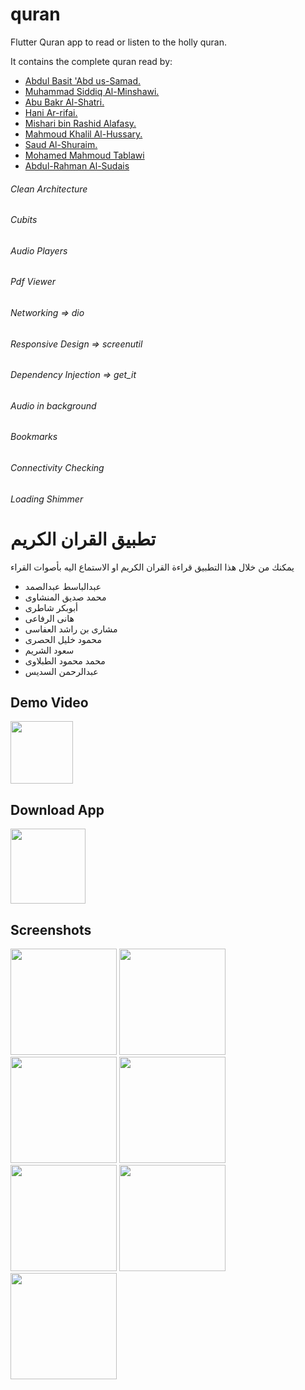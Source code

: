# quran

Flutter Quran app to read or listen to the holly quran.

It contains the complete quran read by:
- [Abdul Basit 'Abd us-Samad.](https://en.wikipedia.org/wiki/Abdul_Basit_%27Abd_us-Samad)
- [Muhammad Siddiq Al-Minshawi.](https://en.wikipedia.org/wiki/Muhammad_Siddiq_Al-Minshawi)
- [Abu Bakr Al-Shatri.](https://www.duroosulislam.com/2018/11/abu-bakr-al-shatri.html)
- [Hani Ar-rifai.](https://www.assabile.com/hani-ar-rifai-86/hani-ar-rifai.htm)
- [Mishari bin Rashid Alafasy.](https://en.wikipedia.org/wiki/Mishari_bin_Rashid_Alafasy)
- [Mahmoud Khalil Al-Hussary.](https://en.wikipedia.org/wiki/Mahmoud_Khalil_Al-Hussary)
- [Saud Al-Shuraim.](https://en.wikipedia.org/wiki/Saud_Al-Shuraim)
- [Mohamed Mahmoud Tablawi](https://www.assabile.com/mohamed-tablawi-31/mohamed-tablawi.htm)
- [Abdul-Rahman Al-Sudais](https://en.wikipedia.org/wiki/Abdul-Rahman_Al-Sudais)

###### Clean Architecture
###### Cubits
###### Audio Players
###### Pdf Viewer
###### Networking => dio
###### Responsive Design => screenutil
###### Dependency Injection => get_it
###### Audio in background
###### Bookmarks
###### Connectivity Checking
###### Loading Shimmer


# تطبيق القران الكريم 
يمكنك من خلال هذا التطبيق قراءة القران الكريم او الاستماع اليه بأصوات القراء
- عبدالباسط عبدالصمد
- محمد صديق المنشاوى
- أبوبكر شاطرى
- هانى الرفاعى
- مشارى بن راشد العفاسى
- محمود خليل الحصرى
- سعود الشريم
- محمد محمود الطبلاوى
- عبدالرحمن السديس



## Demo Video
<a href="https://youtu.be/VcwoKGzpOng"><img src="https://upload.wikimedia.org/wikipedia/commons/thumb/e/e1/Logo_of_YouTube_%282015-2017%29.svg/2560px-Logo_of_YouTube_%282015-2017%29.svg.png" width="100"></img></a>

## Download App
<a href="https://github.com/mo7amedaliEbaid/quran/releases/download/v1.0.0/quran.apk"><img src="https://playerzon.com/asset/download.png" width="120"></img></a>

## Screenshots
<p float="left">
   <img src="https://github.com/mo7amedaliEbaid/quran/blob/c9cdb5e58df4929ecf4272bca498170d5af355e3/screenshots/readers.jpg" width="170" />
   <img src="https://github.com/mo7amedaliEbaid/quran/blob/5b42d864d13b0cc12e74d13facc1d3f20a9ee74d/screenshots/quran.jpg" width="170" />
   <img src="https://github.com/mo7amedaliEbaid/quran/blob/c9cdb5e58df4929ecf4272bca498170d5af355e3/screenshots/sura_audio.jpg" width="170" />
   <img src="https://github.com/mo7amedaliEbaid/quran/blob/c9cdb5e58df4929ecf4272bca498170d5af355e3/screenshots/suraa.jpg" width="170" />
   <img src="https://github.com/mo7amedaliEbaid/quran/blob/c9cdb5e58df4929ecf4272bca498170d5af355e3/screenshots/aayah.jpg" width="170" />
   <img src="https://github.com/mo7amedaliEbaid/quran/blob/c9cdb5e58df4929ecf4272bca498170d5af355e3/screenshots/quran_pdf.jpg" width="170" />
   <img src="https://github.com/mo7amedaliEbaid/quran/blob/c9cdb5e58df4929ecf4272bca498170d5af355e3/screenshots/suras.jpg" width="170" />
</p>
